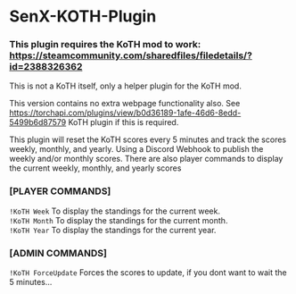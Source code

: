 # SenX-KOTH-Plugin

### This plugin requires the KoTH mod to work: https://steamcommunity.com/sharedfiles/filedetails/?id=2388326362  
This is not a KoTH itself, only a helper plugin for the KoTH mod.

This version contains no extra webpage functionality also.  See https://torchapi.com/plugins/view/b0d36189-1afe-46d6-8edd-5499b6d87579 KoTH plugin if this is required.  

This plugin will reset the KoTH scores every 5 minutes and track the scores weekly, monthly, and yearly.  Using a Discord Webhook to publish the weekly and/or
monthly scores.  There are also player commands to display the current weekly, monthly, and yearly scores

### [PLAYER COMMANDS]  
`!KoTH Week` To display the standings for the current week.  
`!KoTH Month` To display the standings for the current month.  
`!KoTH Year` To display the standings for the current year.

### [ADMIN COMMANDS]
`!KoTH ForceUpdate` Forces the scores to update, if you dont want to wait the 5 minutes... 
